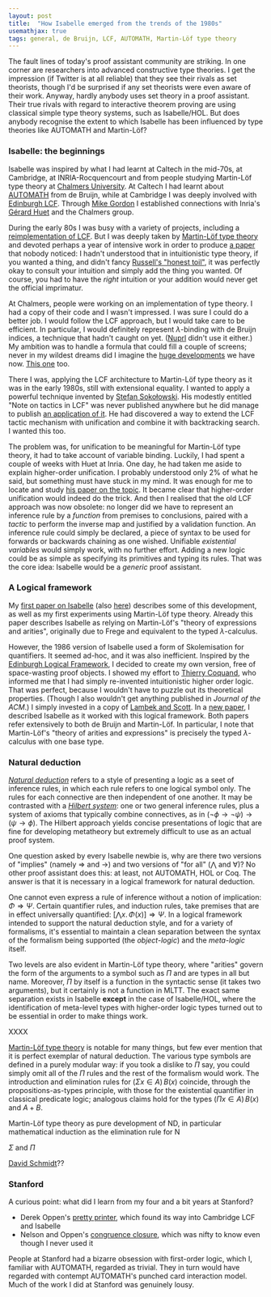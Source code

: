 ```yaml
---
layout: post
title:  "How Isabelle emerged from the trends of the 1980s"
usemathjax: true 
tags: general, de Bruijn, LCF, AUTOMATH, Martin-Löf type theory
---
```


The fault lines of today's proof assistant community are striking.
In one corner are researchers into advanced constructive type theories.
I get the impression (if Twitter is at all reliable) that they see their rivals as set theorists, though I'd be surprised if any set theorists were even aware of their work.
Anyway, hardly anybody uses set theory in a proof assistant.
Their true rivals with regard to interactive theorem proving are using classical simple type theory systems, such as Isabelle/HOL. But does anybody recognise the extent to which Isabelle has been influenced by type theories like AUTOMATH and Martin-Löf?

### Isabelle: the beginnings

Isabelle was inspired by what I had learnt at Caltech in the mid-70s, at Cambridge, at INRIA-Rocquencourt and from people studying Martin-Löf type theory at [Chalmers University](https://www.chalmers.se/en/departments/cse/).
At Caltech I had learnt about [AUTOMATH](https://www.cs.ru.nl/~freek/aut/) from de Bruijn, while at Cambridge I was deeply involved with [Edinburgh LCF](https://doi.org/10.1098/rsta.2014.0234).
Through [Mike Gordon](https://www.cl.cam.ac.uk/archive/mjcg/) I established connections with Inria's [Gérard Huet](https://pauillac.inria.fr/~huet/) and the Chalmers group.

During the early 80s I was busy with a variety of projects, including a [reimplementation of LCF](https://www.cambridge.org/gb/academic/subjects/computer-science/programming-languages-and-applied-logic/logic-and-computation-interactive-proof-cambridge-lcf?format=PB). 
But I was deeply taken by [Martin-Löf type theory](http://www.jstor.com/stable/37448) and devoted perhaps a year of intensive work in order to produce [a paper](https://doi.org/10.1016/S0747-7171(86)80002-5) that nobody noticed:
I hadn't understood that in intuitionistic type theory, if you wanted a thing, and didn't fancy [Russell's "honest toil"](https://www.azquotes.com/quote/568414), it was perfectly okay to consult your intuition and simply add the thing you wanted.
Of course, you had to have the *right* intuition or your addition would never get the official imprimatur.

At Chalmers, people were working on an implementation of type theory.
I had a copy of their code and I wasn't impressed. I was sure I could do a better job.
I would follow the LCF approach, but I would take care to be efficient.
In particular, I would definitely represent $\lambda$-binding with de Bruijn indices,
a technique that hadn't caught on yet. ([Nuprl](https://www.nuprl.org) didn't use it either.)
My ambition was to handle a formula that could fill a couple of screens; never in my wildest dreams did I imagine the [huge developments](https://www.isa-afp.org/entries/DPRM_Theorem.html) we have now. [This one](https://www.isa-afp.org/entries/Hermite_Lindemann.html) too.

There I was, applying the LCF architecture to Martin-Löf type theory as it was in the early 1980s, still with extensional equality.
I wanted to apply a powerful technique invented by
[Stefan Sokołowski](http://iis.pwsz.elblag.pl/~stefan/).
His modestly entitled "Note on tactics in LCF" was never published anywhere but he did manage to publish [an application of it](https://doi.org/10.1145/9758.11326).
He had discovered a way to extend the LCF tactic mechanism with unification and combine it with backtracking search. I wanted this too.

The problem was, for unification to be meaningful for Martin-Löf type theory, it had to take account of variable binding. Luckily, I had spent a couple of weeks with Huet at Inria. One day, he had taken me aside to explain higher-order unification.
I probably understood only 2% of what he said, but something must have stuck in my mind.
It was enough for me to locate and study [his paper on the topic](https://doi.org/10.1016/0304-3975(75)90011-0).
It became clear that higher-order unification would indeed do the trick.
And then I realised that the old LCF approach was now obsolete:
no longer did we have to represent an inference rule by a *function* from premises to conclusions, paired with a *tactic* to perform the inverse map and justified by a validation function.
An inference rule could simply be declared, a piece of syntax to be used for forwards or backwards chaining as one wished.
Unifiable *existential variables* would simply work, with no further effort.
Adding a new logic could be as simple as specifying its primitives and typing its rules. 
That was the core idea: Isabelle would be a *generic* proof assistant.


### A Logical framework

My [first paper on Isabelle](https://doi.org/10.1016/0743-1066(86)90015-4) (also [here](https://doi.org/10.48456/tr-82))
describes some of this development, as well as my first experiments using Martin-Löf type theory.
Already this paper describes Isabelle as relying on Martin-Löf's "theory of expressions and arities", originally due to Frege and equivalent to the typed $\lambda$-calculus.

However, the 1986 version of Isabelle used a form of Skolemisation for quantifiers.
It seemed ad-hoc, and it was also inefficient. Inspired by the
[Edinburgh Logical Framework](https://doi.org/10.1145/138027.138060), I decided to create my own version, free of space-wasting proof objects.
I showed my effort to [Thierry Coquand](http://www.cse.chalmers.se/~coquand/), who informed me that I had simply re-invented intuitionistic higher order logic.
That was perfect, because I wouldn't have to puzzle out its theoretical properties. 
(Though I also wouldn't get anything published in *Journal of the ACM*.)
I simply invested in a copy of [Lambek and Scott](https://www.cambridge.org/gb/academic/subjects/mathematics/logic-categories-and-sets/introduction-higher-order-categorical-logic?format=PB&isbn=9780521356534).
In a [new paper](https://rdcu.be/cQnjt), I described Isabelle as it worked with this logical framework. 
Both papers refer extensively to both de Bruijn and Martin-Löf.
In particular, I note that Martin-Löf's "theory of arities and expressions" is precisely the typed $\lambda$-calculus with one base type.

### Natural deduction

[*Natural deduction*](https://en.wikipedia.org/wiki/Natural_deduction) refers to a style of presenting a logic as a seet of inference rules, in which each rule refers to one logical symbol only. 
The rules for each connective are then independent of one another.
It may be contrasted with a [*Hilbert system*](https://en.wikipedia.org/wiki/Hilbert_system): one or two general inference rules, plus a system of axioms that typically combine connectives, as in
$(\neg \phi\to\neg\psi)\to(\psi\to\phi)$.
The Hilbert approach yields concise presentations of logic that are fine for developing metatheory but extremely difficult to use as an actual proof system.

One question asked by every Isabelle newbie is, why are there two versions of "implies" (namely $\Longrightarrow$ and $\to$) and two versions of "for all" ($\bigwedge$ and $\forall$)?
No other proof assistant does this: at least, not AUTOMATH, HOL or Coq.
The answer is that it is necessary in a logical framework for natural deduction.

One cannot even express a rule of inference without a notion of implication:
$\Phi\Rightarrow\Psi$.
Certain quantifier rules, and induction rules, take premises that are in effect universally quantified:
$[\bigwedge x.\,\Phi(x)]\Rightarrow\Psi$.
In a logical framework intended to support the natural deduction style, and for a variety of formalisms, it's essential to maintain a clean separation between the syntax of the formalism being supported (the *object-logic*) and the *meta-logic* itself.

Two levels are also evident in Martin-Löf type theory, where "arities" govern the form of the arguments to a symbol such as $\Pi$ and are types in all but name. Moreover, $\Pi$ by itself is a function in the syntactic sense (it takes two arguments), but it certainly is not a function in MLTT.
The exact same separation exists in Isabelle **except**
in the case of Isabelle/HOL, where the identification of 
meta-level types with higher-order logic types turned out to be 
essential in order to make things work.

XXXX

[Martin-Löf type theory](http://www.jstor.com/stable/37448) 
is notable for many things, but few ever mention that it is 
perfect exemplar of natural deduction.
The various type symbols are defined in a purely modular way:
if you took a dislike to $\Pi$ say, you could simply omit all of the $\Pi$ rules and the rest of the formalism would work.
The introduction and elimination rules for $(\Sigma x\in A)\,B(x)$ coincide, through the propositions-as-types principle,
with those for the existential quantifier in classical predicate logic; analogous claims hold for the types $(\Pi x\in A)\,B(x)$ 
and $A+B$.

Martin-Löf type theory as pure development of ND, in particular mathematical induction as the elimination rule for N

$\Sigma$ and $\Pi$

[David Schmidt](https://people.cs.ksu.edu/~schmidt/)??



### Stanford

A curious point: what did I learn from my four and a bit years at Stanford?

* Derek Oppen's [pretty printer](https://www.cs.tufts.edu/~nr/cs257/archive/derek-oppen/prettyprinting.pdf), which found its way into Cambridge LCF and Isabelle
* Nelson and Oppen's [congruence closure](https://dl.acm.org/doi/10.1145/322186.322198), which was nifty to know even though I never used it

People at Stanford had a bizarre obsession with first-order logic, which I, familiar with AUTOMATH, regarded as trivial. They in turn would have regarded with contempt AUTOMATH's punched card interaction model. Much of the work I did at Stanford was genuinely lousy.
